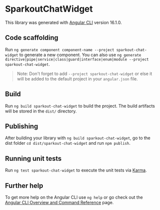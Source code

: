 # SparkoutChatWidget

This library was generated with [Angular CLI](https://github.com/angular/angular-cli) version 16.1.0.

## Code scaffolding

Run `ng generate component component-name --project sparkout-chat-widget` to generate a new component. You can also use `ng generate directive|pipe|service|class|guard|interface|enum|module --project sparkout-chat-widget`.
> Note: Don't forget to add `--project sparkout-chat-widget` or else it will be added to the default project in your `angular.json` file. 

## Build

Run `ng build sparkout-chat-widget` to build the project. The build artifacts will be stored in the `dist/` directory.

## Publishing

After building your library with `ng build sparkout-chat-widget`, go to the dist folder `cd dist/sparkout-chat-widget` and run `npm publish`.

## Running unit tests

Run `ng test sparkout-chat-widget` to execute the unit tests via [Karma](https://karma-runner.github.io).

## Further help

To get more help on the Angular CLI use `ng help` or go check out the [Angular CLI Overview and Command Reference](https://angular.io/cli) page.
